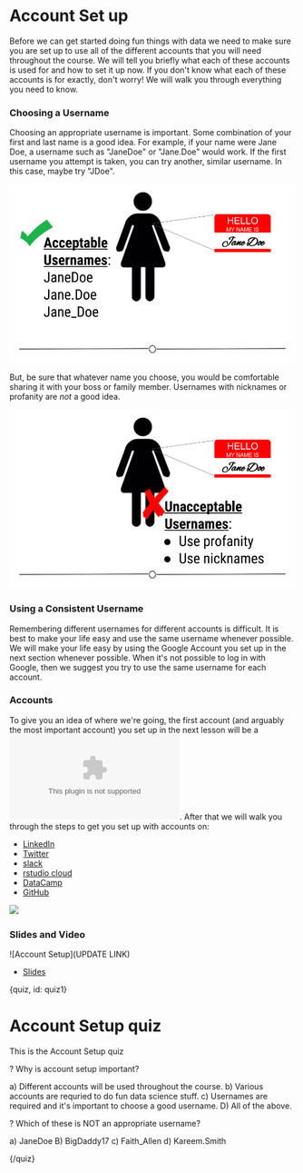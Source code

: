 # Account Set up

Before we can get started doing fun things with data we need to make sure you are set up to use all of the different accounts that you will need throughout the course. We will tell you briefly what each of these accounts is used for and how to set it up now. If you don't know what each of these accounts is for exactly, don't worry! We will walk you through everything you need to know.

### Choosing a Username

Choosing an appropriate username is important. Some combination of your first and last name is a good idea. For example, if your name were Jane Doe, a username such as "JaneDoe" or "Jane.Doe" would work. If the first username you attempt is taken, you can try another, similar username. In this case, maybe try  "JDoe". 

![](./img/01_account_setup/01_cdsintro_account_setup-03.png)

But, be sure that whatever name you choose, you would be comfortable sharing it with your boss or family member. Usernames with nicknames or profanity are *not* a good idea.

![](./img/01_account_setup/01_cdsintro_account_setup-04.png)

### Using a Consistent Username

Remembering different usernames for different accounts is difficult. It is best to make your life easy and use the same username whenever possible. We will make your life easy by using the Google Account you set up in the next section whenever possible. When it's not possible to log in with Google, then we suggest you try to use the same username for each account.

### Accounts 

To give you an idea of where we're going, the first account (and arguably the most important account) you set up in the next lesson will be a ![Google account](www.gmail.com). After that we will walk you through the steps to get you set up with accounts on: 
* [LinkedIn](www.linkedin.com)
* [Twitter](www.twitter.com)
* [slack](www.slack.com)
* [rstudio cloud](rstudio.cloud)
* [DataCamp](www.datacamp.com)
* [GitHub](www.github.com)

![](./img/01_account_setup/01_cdsintro_account_setup-05.png)

### Slides and Video

![Account Setup](UPDATE LINK)

* [Slides](https://docs.google.com/presentation/d/1mQMEdR4opFzuReP9i7te5v8T-kyDNNklHPvQ2OnzZpQ/edit?usp=sharing)


{quiz, id: quiz1}

# Account Setup quiz

This is the Account Setup quiz

? Why is account setup important?

a) Different accounts will be used throughout the course.
b) Various accounts are requried to do fun data science stuff.
c) Usernames are required and it's important to choose a good username.
D) All of the above.

? Which of these is NOT an appropriate username?

a) JaneDoe
B) BigDaddy17
c) Faith_Allen
d) Kareem.Smith


{/quiz}

